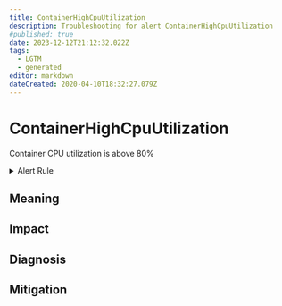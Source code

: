 ```yaml
---
title: ContainerHighCpuUtilization
description: Troubleshooting for alert ContainerHighCpuUtilization
#published: true
date: 2023-12-12T21:12:32.022Z
tags: 
  - LGTM
  - generated
editor: markdown
dateCreated: 2020-04-10T18:32:27.079Z
---
```


# ContainerHighCpuUtilization

Container CPU utilization is above 80%

<details>
  <summary>Alert Rule</summary>

{{% rule "docker-containers/google-cadvisor.yml" "ContainerHighCpuUtilization" %}}

{{% comment %}}

```yaml
alert: ContainerHighCpuUtilization
expr: (sum(rate(container_cpu_usage_seconds_total{container!=""}[5m])) by (pod, container) / sum(container_spec_cpu_quota{container!=""}/container_spec_cpu_period{container!=""}) by (pod, container) * 100) > 80
for: 2m
labels:
    severity: warning
annotations:
    summary: Container High CPU utilization (instance {{ $labels.instance }})
    description: |-
        Container CPU utilization is above 80%
          VALUE = {{ $value }}
          LABELS = {{ $labels }}
    runbook: https://github.com/srerun/prometheus-alerts/blob/main/content/runbooks/google-cadvisor/ContainerHighCpuUtilization.md

```

{{% /comment %}}

</details>


## Meaning
[//]: # "Short paragraph that explains what the alert means"


## Impact
[//]: # "What could / will happen if the alert is not addressed"



## Diagnosis
[//]: # "Steps to take to identify the cause of the problem"



## Mitigation
[//]: # "The steps necessary to resolve the alert"
